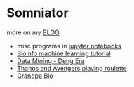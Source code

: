 # Somniator

more on my [BLOG](https://www.cmwonderland.com/)
- misc programs in [jupyter notebooks](jupyter_notebooks)
- [Bioinfo machine learning tutorial](https://github.com/james20141606/somethingmore/blob/master/bioinfo.ipynb)
- [Data Mining - Deng Era](https://github.com/james20141606/somethingmore/tree/master/datamining_dxp)
- [Thanos and Avengers playing roulette](https://www.cmwonderland.com/blog/2019/05/06/thanos_avengers/)
- [Grandpa Bio](https://www.cmwonderland.com/blog/2018/05/08/23_autobio/)


